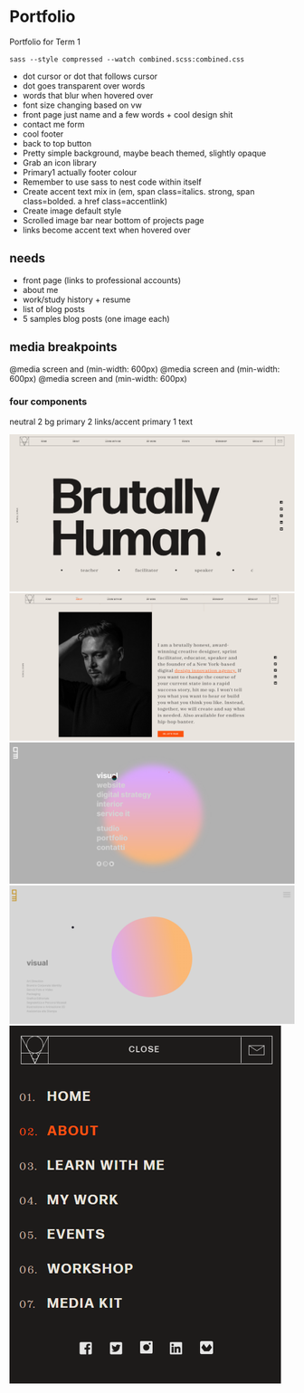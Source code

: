 # Portfolio
Portfolio for Term 1

```
sass --style compressed --watch combined.scss:combined.css
```

- dot cursor or dot that follows cursor
- dot goes transparent over words
- words that blur when hovered over
- font size changing based on vw
- front page just name and a few words + cool design shit
- contact me form
- cool footer
- back to top button
- Pretty simple background, maybe beach themed, slightly opaque
- Grab an icon library
- Primary1 actually footer colour
- Remember to use sass to nest code within itself
- Create accent text mix in (em, span class=italics. strong, span class=bolded. a href class=accentlink)
- Create image default style
- Scrolled image bar near bottom of projects page
- links become accent text when hovered over


## **needs**
* front page (links to professional accounts)
* about me
* work/study history + resume
* list of blog posts
* 5 samples blog posts (one image each)

## media breakpoints
@media screen and (min-width: 600px)
@media screen and (min-width: 600px)
@media screen and (min-width: 600px)

### four components


neutral 2 bg
primary 2 links/accent
primary 1 text

![x](./images/pic1.png)
![x](./images/pic2.png)
![x](./images/pic3.png)
![x](./images/pic4.png)
![x](./images/pic5.png)

